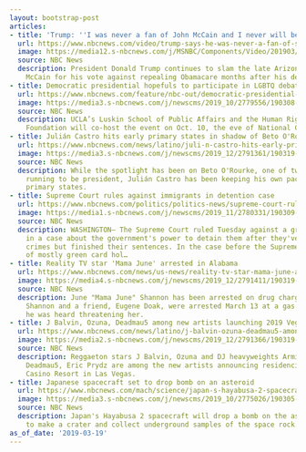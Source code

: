 ```yaml
---
layout: bootstrap-post
articles:
- title: 'Trump: ''I was never a fan of John McCain and I never will be'''
  url: https://www.nbcnews.com/video/trump-says-he-was-never-a-fan-of-senator-john-mccain-1460986947511
  image: https://media12.s-nbcnews.com/j/MSNBC/Components/Video/201903/trumpbrazil.nbcnews-fp-1200-630.jpg
  source: NBC News
  description: President Donald Trump continues to slam the late Arizona Senator John
    McCain for his vote against repealing Obamacare months after his death.
- title: Democratic presidential hopefuls to participate in LGBTQ debate this fall
  url: https://www.nbcnews.com/feature/nbc-out/democratic-presidential-hopefuls-participate-lgbtq-debate-fall-n984831
  image: https://media3.s-nbcnews.com/j/newscms/2019_10/2779556/190308-pete-buttigieg-ew-341p_d1e5918661c83ac6a432c6296df604c0.nbcnews-fp-1200-630.jpg
  source: NBC News
  description: UCLA’s Luskin School of Public Affairs and the Human Rights Campaign
    Foundation will co-host the event on Oct. 10, the eve of National Coming Out Day.
- title: Julián Castro hits early primary states in shadow of Beto O'Rourke
  url: https://www.nbcnews.com/news/latino/juli-n-castro-hits-early-primary-states-shadow-beto-o-n984651
  image: https://media3.s-nbcnews.com/j/newscms/2019_12/2791361/190319-julian-castro-iowa-cs-1100a_6070239ff8024836726e3c3686d5ef4a.nbcnews-fp-1200-630.jpg
  source: NBC News
  description: While the spotlight has been on Beto O'Rourke, one of two Texan Democrats
    running to be president, Julián Castro has been keeping his own pace in early
    primary states.
- title: Supreme Court rules against immigrants in detention case
  url: https://www.nbcnews.com/politics/politics-news/supreme-court-rules-against-immigrants-detention-case-n984856
  image: https://media1.s-nbcnews.com/j/newscms/2019_11/2780331/190309-supreme-court-ew-344p_1aad707de45603b39d45486e94320dfe.nbcnews-fp-1200-630.jpg
  source: NBC News
  description: WASHINGTON— The Supreme Court ruled Tuesday against a group of immigrants
    in a case about the government's power to detain them after they've committed
    crimes but finished their sentences. In the case before the Supreme Court, a group
    of mostly green card hol…
- title: Reality TV star 'Mama June' arrested in Alabama
  url: https://www.nbcnews.com/news/us-news/reality-tv-star-mama-june-arrested-alabama-n984846
  image: https://media4.s-nbcnews.com/j/newscms/2019_12/2791411/190319-mama-june-cs-1133a_a48755b03e81a945edd4ac875c26d119.nbcnews-fp-1200-630.jpg
  source: NBC News
  description: June "Mama June" Shannon has been arrested on drug charges in Alabama.
    Shannon and a friend, Eugene Doak, were arrested March 13 at a gas station where
    he was heard threatening her.
- title: J Balvin, Ozuna, Deadmau5 among new artists launching 2019 Vegas residencies
  url: https://www.nbcnews.com/news/latino/j-balvin-ozuna-deadmau5-among-new-artists-launching-2019-vegas-n984826
  image: https://media2.s-nbcnews.com/j/newscms/2019_12/2791366/190319-ozuna-ew-1101a_48b58c0273bbbf77d37045817a7791da.nbcnews-fp-1200-630.jpg
  source: NBC News
  description: Reggaeton stars J Balvin, Ozuna and DJ heavyweights Armin van Buuren,
    Deadmau5, Eric Prydz are among the new artists announcing residencies at the Palms
    Casino Resort in Las Vegas.
- title: Japanese spacecraft set to drop bomb on an asteroid
  url: https://www.nbcnews.com/mach/science/japan-s-hayabusa-2-spacecraft-will-blast-crater-asteroid-collect-ncna984816
  image: https://media3.s-nbcnews.com/j/newscms/2019_10/2775026/190305-hayabusa-2-japanese-space-asteroid-ew-1250p_a697264c40a3b22c15c93c2eafa4ae05.nbcnews-fp-1200-630.jpg
  source: NBC News
  description: Japan's Hayabusa 2 spacecraft will drop a bomb on the asteroid Ryugu
    to make a crater and collect underground samples of the space rock.
as_of_date: '2019-03-19'
---
```


